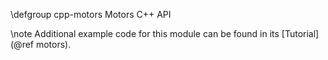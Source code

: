 \defgroup cpp-motors Motors C++ API

\note Additional example code for this module can be found in its [Tutorial](@ref motors).
